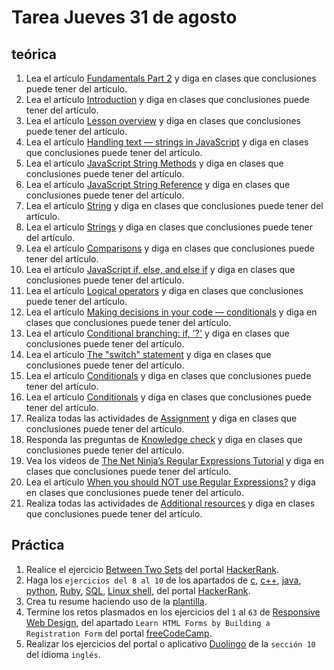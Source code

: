 # Tarea Jueves 31 de agosto

## teórica

1. Lea el artículo [Fundamentals Part 2](https://www.theodinproject.com/lessons/foundations-fundamentals-part-2) y diga en clases que conclusiones puede tener del artículo.
2. Lea el artículo [Introduction](https://www.theodinproject.com/lessons/foundations-fundamentals-part-2#introduction) y diga en clases que conclusiones puede tener del artículo.
3. Lea el artículo [Lesson overview](https://www.theodinproject.com/lessons/foundations-fundamentals-part-2#lesson-overview) y diga en clases que conclusiones puede tener del artículo.
4. Lea el artículo [Handling text — strings in JavaScript](https://developer.mozilla.org/en-US/docs/Learn/JavaScript/First_steps/Strings) y diga en clases que conclusiones puede tener del artículo.
5. Lea el artículo [JavaScript String Methods](https://www.w3schools.com/js/js_string_methods.asp) y diga en clases que conclusiones puede tener del artículo.
6. Lea el artículo [JavaScript String Reference](https://www.w3schools.com/jsref/jsref_obj_string.asp) y diga en clases que conclusiones puede tener del artículo.
7. Lea el artículo [String](https://developer.mozilla.org/en-US/docs/Web/JavaScript/Reference/Global_Objects/String) y diga en clases que conclusiones puede tener del artículo.
8. Lea el artículo [Strings](https://www.theodinproject.com/lessons/foundations-fundamentals-part-2#strings) y diga en clases que conclusiones puede tener del artículo.
9. Lea el artículo [Comparisons](https://javascript.info/comparison) y diga en clases que conclusiones puede tener del artículo.
10. Lea el artículo [JavaScript if, else, and else if](https://www.w3schools.com/js/js_if_else.asp) y diga en clases que conclusiones puede tener del artículo.
11. Lea el artículo [Logical operators](https://javascript.info/logical-operators) y diga en clases que conclusiones puede tener del artículo.
12. Lea el artículo [Making decisions in your code — conditionals](https://developer.mozilla.org/en-US/docs/Learn/JavaScript/Building_blocks/conditionals) y diga en clases que conclusiones puede tener del artículo.
13. Lea el artículo [Conditional branching: if, '?'](https://javascript.info/ifelse) y diga en clases que conclusiones puede tener del artículo.
14. Lea el artículo [The "switch" statement](https://javascript.info/switch) y diga en clases que conclusiones puede tener del artículo.
15. Lea el artículo [Conditionals](https://www.theodinproject.com/lessons/foundations-fundamentals-part-2#conditionals) y diga en clases que conclusiones puede tener del artículo.
16. Lea el artículo [Conditionals](https://www.theodinproject.com/lessons/foundations-fundamentals-part-2#conditionals) y diga en clases que conclusiones puede tener del artículo.
17. Realiza todas las actividades de [Assignment](https://www.theodinproject.com/lessons/foundations-fundamentals-part-2#assignment) y diga en clases que conclusiones puede tener del artículo.
18. Responda las preguntas de [Knowledge check](https://www.theodinproject.com/lessons/foundations-fundamentals-part-2#knowledge-check) y diga en clases que conclusiones puede tener del artículo.
19. Vea los videos de [The Net Ninja’s Regular Expressions Tutorial](https://www.youtube.com/playlist?list=PL4cUxeGkcC9g6m_6Sld9Q4jzqdqHd2HiD) y diga en clases que conclusiones puede tener del artículo.
20. Lea el artículo [When you should NOT use Regular Expressions?](https://softwareengineering.stackexchange.com/questions/113237/when-you-should-not-use-regular-expressions) y diga en clases que conclusiones puede tener del artículo.
21. Realiza todas las actividades de [Additional resources](https://www.theodinproject.com/lessons/foundations-fundamentals-part-2#additional-resources) y diga en clases que conclusiones puede tener del artículo.

## Práctica

1. Realice el ejercicio [Between Two Sets](https://www.hackerrank.com/challenges/between-two-sets/problem?isFullScreen=false) del portal [HackerRank](https://www.hackerrank.com/dashboard).
2. Haga los `ejercicios del 8 al 10` de los apartados de [c](https://www.hackerrank.com/domains/c), [c++](https://www.hackerrank.com/domains/cpp), [java](https://www.hackerrank.com/domains/java), [python](https://www.hackerrank.com/domains/python), [Ruby](https://www.hackerrank.com/domains/ruby), [SQL](https://www.hackerrank.com/domains/sql), [Linux shell](https://www.hackerrank.com/domains/shell), del portal [HackerRank](https://www.hackerrank.com/dashboard).
3. Crea tu resume haciendo uso de la [plantilla](https://docs.google.com/document/d/1jfUa4HGBDjt2peJPQ0Wg1YhdGkCoSysS6QMT4u8bCic/edit?usp=sharing).
4. Termine los retos plasmados en los ejercicios del `1` al `63` de [Responsive Web Design](https://www.freecodecamp.org/learn/2022/responsive-web-design/), del apartado `Learn HTML Forms by Building a Registration Form` del portal [freeCodeCamp](https://www.freecodecamp.org/learn/).
5. Realizar los ejercicios del portal o aplicativo [Duolingo](https://www.duolingo.com/learn) de la `sección 10` del idioma `inglés`.
